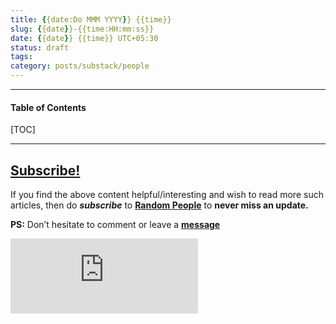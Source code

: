 ```yaml
---
title: {{date:Do MMM YYYY}} {{time}}
slug: {{date}}-{{time:HH:mm:ss}}
date: {{date}} {{time}} UTC+05:30
status: draft
tags:
category: posts/substack/people
---
```


***

<h4>Table of Contents</h4>
[TOC]

<!-- TEASER_END -->



---
## [Subscribe!]()
If you find the above content helpful/interesting and wish to read more such articles, then do _**subscribe**_ to [**Random People**](https://randompeople8.substack.com/) to **never miss an update.**

**PS:** Don’t hesitate to comment or leave a **[message](https://twitter.com/randompeople008)**
<div class="row">
	<iframe src="https://randompeople8.substack.com/embed" max-width="480" height="120" frameborder="0" scrolling="no" class="centred"></iframe>
	<br>
</div>